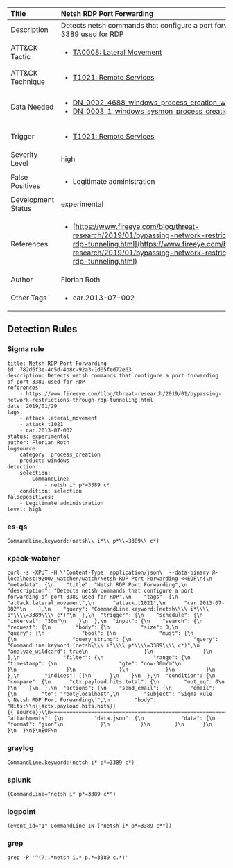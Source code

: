 | Title                | Netsh RDP Port Forwarding                                                                                                                                                 |
|:---------------------|:------------------------------------------------------------------------------------------------------------------------------------------------------------|
| Description          | Detects netsh commands that configure a port forwarding of port 3389 used for RDP                                                                                                                                           |
| ATT&amp;CK Tactic    |  <ul><li>[TA0008: Lateral Movement](https://attack.mitre.org/tactics/TA0008)</li></ul>  |
| ATT&amp;CK Technique | <ul><li>[T1021: Remote Services](https://attack.mitre.org/techniques/T1021)</li></ul>  |
| Data Needed          | <ul><li>[DN_0002_4688_windows_process_creation_with_commandline](../Data_Needed/DN_0002_4688_windows_process_creation_with_commandline.md)</li><li>[DN_0003_1_windows_sysmon_process_creation](../Data_Needed/DN_0003_1_windows_sysmon_process_creation.md)</li></ul>  |
| Trigger              | <ul><li>[T1021: Remote Services](../Triggers/T1021.md)</li></ul>  |
| Severity Level       | high |
| False Positives      | <ul><li>Legitimate administration</li></ul>  |
| Development Status   | experimental |
| References           | <ul><li>[https://www.fireeye.com/blog/threat-research/2019/01/bypassing-network-restrictions-through-rdp-tunneling.html](https://www.fireeye.com/blog/threat-research/2019/01/bypassing-network-restrictions-through-rdp-tunneling.html)</li></ul>  |
| Author               | Florian Roth |
| Other Tags           | <ul><li>car.2013-07-002</li></ul> | 

## Detection Rules

### Sigma rule

```
title: Netsh RDP Port Forwarding
id: 782d6f3e-4c5d-4b8c-92a3-1d05fed72e63
description: Detects netsh commands that configure a port forwarding of port 3389 used for RDP
references:
    - https://www.fireeye.com/blog/threat-research/2019/01/bypassing-network-restrictions-through-rdp-tunneling.html
date: 2019/01/29
tags:
    - attack.lateral_movement
    - attack.t1021
    - car.2013-07-002
status: experimental
author: Florian Roth
logsource:
    category: process_creation
    product: windows
detection:
    selection:
        CommandLine:
            - netsh i* p*=3389 c*
    condition: selection
falsepositives:
    - Legitimate administration
level: high

```





### es-qs
    
```
CommandLine.keyword:(netsh\\ i*\\ p*\\=3389\\ c*)
```


### xpack-watcher
    
```
curl -s -XPUT -H \'Content-Type: application/json\' --data-binary @- localhost:9200/_watcher/watch/Netsh-RDP-Port-Forwarding <<EOF\n{\n  "metadata": {\n    "title": "Netsh RDP Port Forwarding",\n    "description": "Detects netsh commands that configure a port forwarding of port 3389 used for RDP",\n    "tags": [\n      "attack.lateral_movement",\n      "attack.t1021",\n      "car.2013-07-002"\n    ],\n    "query": "CommandLine.keyword:(netsh\\\\ i*\\\\ p*\\\\=3389\\\\ c*)"\n  },\n  "trigger": {\n    "schedule": {\n      "interval": "30m"\n    }\n  },\n  "input": {\n    "search": {\n      "request": {\n        "body": {\n          "size": 0,\n          "query": {\n            "bool": {\n              "must": [\n                {\n                  "query_string": {\n                    "query": "CommandLine.keyword:(netsh\\\\ i*\\\\ p*\\\\=3389\\\\ c*)",\n                    "analyze_wildcard": true\n                  }\n                }\n              ],\n              "filter": {\n                "range": {\n                  "timestamp": {\n                    "gte": "now-30m/m"\n                  }\n                }\n              }\n            }\n          }\n        },\n        "indices": []\n      }\n    }\n  },\n  "condition": {\n    "compare": {\n      "ctx.payload.hits.total": {\n        "not_eq": 0\n      }\n    }\n  },\n  "actions": {\n    "send_email": {\n      "email": {\n        "to": "root@localhost",\n        "subject": "Sigma Rule \'Netsh RDP Port Forwarding\'",\n        "body": "Hits:\\n{{#ctx.payload.hits.hits}}{{_source}}\\n================================================================================\\n{{/ctx.payload.hits.hits}}",\n        "attachments": {\n          "data.json": {\n            "data": {\n              "format": "json"\n            }\n          }\n        }\n      }\n    }\n  }\n}\nEOF\n
```


### graylog
    
```
CommandLine.keyword:(netsh i* p*=3389 c*)
```


### splunk
    
```
(CommandLine="netsh i* p*=3389 c*")
```


### logpoint
    
```
(event_id="1" CommandLine IN ["netsh i* p*=3389 c*"])
```


### grep
    
```
grep -P '^(?:.*netsh i.* p.*=3389 c.*)'
```



